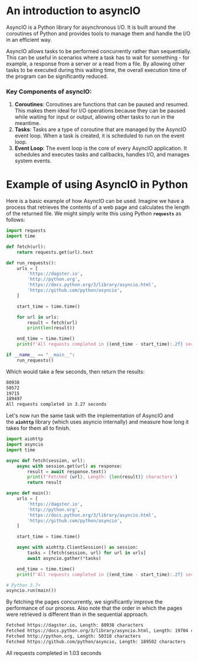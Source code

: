 # **An introduction to asyncIO**

AsyncIO is a Python library for asynchronous I/O. It is built around the coroutines of Python and provides tools to manage them and handle the I/O in an efficient way.

AsyncIO allows tasks to be performed concurrently rather than sequentially. This can be useful in scenarios where a task has to wait for something - for example, a response from a server or a read from a file. By allowing other tasks to be executed during this waiting time, the overall execution time of the program can be significantly reduced.

### **Key Components of asyncIO:**

1. **Coroutines**: Coroutines are functions that can be paused and resumed. This makes them ideal for I/O operations because they can be paused while waiting for input or output, allowing other tasks to run in the meantime.
2. **Tasks**: Tasks are a type of coroutine that are managed by the AsyncIO event loop. When a task is created, it is scheduled to run on the event loop.
3. **Event Loop**: The event loop is the core of every AsyncIO application. It schedules and executes tasks and callbacks, handles I/O, and manages system events.

# **Example of using AsyncIO in Python**

Here is a basic example of how AsyncIO can be used. Imagine we have a process that retrieves the contents of a web page and calculates the length of the returned file. We might simply write this using Python **`requests`** as follows:

```python
import requests
import time

def fetch(url):
    return requests.get(url).text

def run_requests():
    urls = [
        'https://dagster.io',
        'http://python.org',
        'https://docs.python.org/3/library/asyncio.html',
        'https://github.com/python/asyncio',
    ]

    start_time = time.time()

    for url in urls:
        result = fetch(url)
        print(len(result))

    end_time = time.time()
    print(f'All requests completed in {(end_time - start_time):.2f} seconds')

if __name__ == "__main__":
    run_requests()
```

Which would take a few seconds, then return the results:

```bash
80938
50572
19715
189497
All requests completed in 3.27 seconds

```

Let's now run the same task with the implementation of AsyncIO and the **`aiohttp`** library (which uses asyncio internally) and measure how long it takes for them all to finish.

```python
import aiohttp
import asyncio
import time

async def fetch(session, url):
    async with session.get(url) as response:
        result = await response.text()
        print(f'Fetched {url}, Length: {len(result)} characters')
        return result

async def main():
    urls = [
        'https://dagster.io',
        'http://python.org',
        'https://docs.python.org/3/library/asyncio.html',
        'https://github.com/python/asyncio',
    ]

    start_time = time.time()

    async with aiohttp.ClientSession() as session:
        tasks = [fetch(session, url) for url in urls]
        await asyncio.gather(*tasks)

    end_time = time.time()
    print(f'All requests completed in {(end_time - start_time):.2f} seconds')

# Python 3.7+
asyncio.run(main())
```

By fetching the pages concurrently, we significantly improve the performance of our process. Also note that the order in which the pages were retrieved is different than in the sequential approach.

```bash
Fetched https://dagster.io, Length: 80938 characters
Fetched https://docs.python.org/3/library/asyncio.html, Length: 19704 characters
Fetched http://python.org, Length: 50310 characters
Fetched https://github.com/python/asyncio, Length: 189502 characters
```
All requests completed in 1.03 seconds
